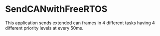 # SendCANwithFreeRTOS
This application sends extended can frames in 4 different tasks having 4 different priority levels at every 50ms.
